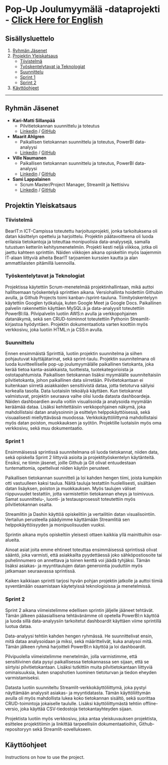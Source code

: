 # Pop-Up Joulumyymälä -dataprojekti - [Click Here for English](README_eng.md)

## Sisällysluettelo

1. [Ryhmän Jäsenet](#ryhmän_jäsenet)
2. [Projektin Yleiskatsaus](#projektin_yleiskatsaus)
   - [Tiivistelmä](#tiivistelmä)
   - [Työskentelytavat ja Teknologiat](#työskentelytavat_ja_teknologiat)
   - [Suunnittelu](#suunnittelu)
   - [Sprint 1](#sprint-1)
   - [Sprint 2](#sprint-2)
3. [Käyttöohjeet](#käyttöohjeet)

---

## Ryhmän Jäsenet

- **Kari-Matti Sillanpää**
  - Pilvitietokannan suunnittelu ja toteutus
  - [Linkedin](https://linkedin.com/in/kari-matti-sillanpaa) / [GitHub](https://github.com/sillaka1)
- **Maarit Ahlgren**
  - Paikallisen tietokannan suunnittelu ja toteutus, PowerBI data-analyysi
  - [Linkedin](https://linkedin.com/in/maarit-a-7a20b8197) / [GitHub](https://github.com/ahlanmaa)
- **Ville Naumanen**
  - Paikallisen tietokannan suunnittelu ja toteutus, PowerBI data-analyysi
  - [Linkedin](https://linkedin.com/in/villenaumanen) / [GitHub](https://github.com/NaumVi)
- **Sami Lappalainen**
  - Scrum Master/Project Manager, Streamlit ja Nettisivu
  - [Linkedin](https://linkedin.com/in/sami-lappalainen) / [GitHub](https://github.com/stlgithub)

## Projektin Yleiskatsaus

### Tiivistelmä

BearIT:n ICT-Campissa toteutettu harjoitusprojekti, jonka tarkoituksena oli datan käsittelyn opettelu ja harjoittelu. Projektin päätavoitteena oli luoda erilaisia tietokantoja ja toteuttaa monipuolisia data-analyysejä, samalla tutustuen ketteriin kehitysmenetelmiin. Projekti kesti neljä viikkoa, jotka oli jaettu kahteen sprinttiin. Näiden viikkojen aikana opiskeltiin myös laajemmin IT-alaan liittyviä aiheita BearIT tarjoamien kurssien kautta ja alan ammattilaisten pitämillä luennoilla.

### Työskentelytavat ja Teknologiat

Projektissa käytettiin Scrum-menetelmää projektinhallintaan, mikä auttoi hallitsemaan työskentelyä sprinttien aikana. Versiohallinta hoidettiin Githubin avulla, ja Github Projects toimi kanban-/sprint-tauluna. Tiimityöskentelyyn käytettiin Googlen työkaluja, kuten Google Meet ja Google Docs.
Paikallinen palvelin rakennettiin käyttäen MySQL:ä ja data-analyysit toteutettiin PowerBI:llä. Pilvipalvelin luotiin AWS:n avulla ja verkkopohjainen datanäkymä, sekä sen CRUD-toiminnot toteutettiin Pythonin Streamlit-kirjastoa hyödyntäen. Projektin dokumentaatiota varten koottiin myös verkkosivu, joka luotiin HTML:n ja CSS:n avulla.

### Suunnittelu

Ennen ensimmäistä Sprinttiä, luotiin projektin suunnitelma ja siihen pohjautuvat käyttäjätarinat, sekä sprint-taulu.
Projektin suunnitelmana oli luoda kuvitteelliselle pop-up joulumyymälälle paikallinen tietokanta, joka kerää tietoa kanta-asiakkaista, tuotteista, tuotekategorioista ja ostotapahtumista. Paikallisen tietokannan lisäksi myymälälle suunniteltaisiin pilvitietokanta, johon paikallinen data siirretään. Pilvitietokantaan ei kuitenkaan siirretä asiakkaiden sensitiivistä dataa, jotta tietoturva säilyisi korkealla tasolla. Data luotaisiin tekoälyä käyttäen.
Kun tietokannat valmistuvat, projektin seuraava vaihe olisi luoda datasta dashboardeja. Näiden dashboardien avulla voitiin visualisoida ja analysoida myymälän keräämää dataa. Lisäksi kehitettäisiin verkkopohjainen näkymä, joka mahdollistaisi datan analysoinnin ja esittelyn helppokäyttöisessä, sekä visuaalisesti miellyttävässä muodossa. Verkkokäyttöliittymä mahdollistaisi myös datan poiston, muokkauksen ja syötön. Projektille luotaisiin myös oma verkkosivu, sekä muu dokumentaatio.

### Sprint 1

Ensimmäisessä sprintissä suunnitelmana oli luoda tietokannat, niiden data, sekä opiskella Sprint 2 liittyviä asioita ja projektityöskentelyn käytänteitä. Ensiksi, ne tiimin jäsenet, joille Github ja Git olivat entuudestaan tuntemattomia, opettelivat niiden käytön perusteet.

Paikallisen tietokannan suunnitteli ja loi kahden hengen tiimi, joista kumpikin otti vastuulleen kaksi taulua. Näitä tauluja testattiin huolellisesti, sisältäen datan lisäyksen, poiston ja muokkauksen. Myös taulujen väliset riippuvuudet testattiin, jotta varmistettiin tietokannan eheys ja toimivuus. Samat suunnittelu-, luonti- ja testausprosessit toteutettiin myös pilvitietokannan osalta.

Streamlitin ja Dashin käyttöä opiskelitiin ja vertailitiin datan visualisointiin. Vertailun perusteella päädyimme käyttämään Streamlitiä sen helppokäyttöisyyden ja monipuolisuuden vuoksi.

Sprintin aikana myös opiskeltiin yleisesti ottaen kaikkia yllä mainittuihin osa-alueita.

Ainoat asiat joita emme ehtineet toteuttaa ensimmäisessä sprintissä olivat sääntö, joka varmisti, että asiakkailta pyydettäessä joko sähköpostiosoite tai puhelinnumero on annettava ja toinen kenttä voi jäädä tyhjäksi. Tämän lisäksi asiakas- ja myyntitaulujen datan generointia jouduttiin myös jatkamaan seuraavassa sprintissä.

Kaiken kaikkiaan sprintti tarjosi hyvän pohjan projektin jatkolle ja auttoi tiimiä syventämään osaamistaan käytetyissä teknologioissa ja menetelmissä.

### Sprint 2

Sprint 2 aikana viimeistelimme edellisen sprintin jäljelle jääneet tehtävät. Tämän jälkeen pääasiallisena tehtävänämme oli opetella PowerBI:n käyttöä ja luoda sillä data-analyysiin tarkoitetut dashboardit käyttäen viime sprintillä luotua dataa.

Data-analyysi tehtiin kahden hengen ryhmässä. He suunnittelivat ensin, mitä dataa analysoidaan ja miksi, sekä määrittelivät, kuka analysoi mitä. Tämän jälkeen ryhmä harjoitteli PowerBI:n käyttöä ja loi dashboardit.

Pilvipuolella viimeistelimme menetelmän, jolla varmistimme, että sensitiivinen data pysyi paikallisessa tietokannassa sen sijaan, että se siirtyisi pilvitietokantaan. Lisäksi tutkittiin muita pilvitietokantaan liittyviä ominaisuuksia, kuten snapshotien luominen tietoturvan ja tiedon eheyden varmistamiseksi.

Datasta luotiin suunniteltu Streamlit-verkkokäyttöliittymä, joka pystyi näyttämään analyysit asiakas- ja myyntidatasta. Tämän käyttöliittymän avulla oli myös mahdollista lukea koko tietokannan sisältö, sekä suorittaa CRUD-toimintoja jokaiselle taululle. Lisäksi käyttöliittymästä tehtiin offline-versio, joka käyttää CSV-tiedostoja tietokantayhteyden sijaan.

Projektista luotiin myös verkkosivu, joka antaa yleiskuvauksen projektista, esittelee projektitiimin ja linkittää tarpeellisiin dokumentaatioihin, Github-repositoryyn sekä Streamlit-sovellukseen.

## Käyttöohjeet

Instructions on how to use the project.